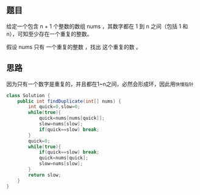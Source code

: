## 题目

给定一个包含 n + 1 个整数的数组 nums ，其数字都在 1 到 n 之间（包括 1 和 n），可知至少存在一个重复的整数。

假设 nums 只有 一个重复的整数 ，找出 这个重复的数 。

## 思路
因为只有一个数字是重复的，并且都在1~n之间，必然会形成环，因此用`快慢指针`
```java
class Solution {
    public int findDuplicate(int[] nums) {
        int quick=0,slow=0;
        while(true){
            quick=nums[nums[quick]];
            slow=nums[slow];
            if(quick==slow) break;
        }
        quick=0;
        while(true){
            if(quick==slow) break;
            quick=nums[quick];
            slow=nums[slow];
        }
        return slow;
    }
}
```
